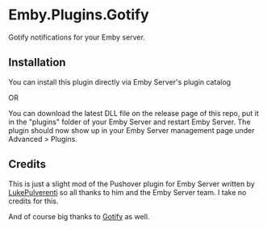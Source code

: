 # Emby.Plugins.Gotify
Gotify notifications for your Emby server.

## Installation

You can install this plugin directly via Emby Server's plugin catalog

OR

You can download the latest DLL file on the release page of this repo, put it in the "plugins" folder of your Emby Server and restart Emby Server.
The plugin should now show up in your Emby Server management page under Advanced > Plugins.

## Credits

This is just a slight mod of the Pushover plugin for Emby Server written by [LukePulverenti](https://github.com/MediaBrowser/Pushover)
so all thanks to him and the Emby Server team. I take no credits for this.

And of course big thanks to [Gotify](https://gotify.net) as well.



